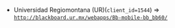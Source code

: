  - Universidad Regiomontana (UR)(`client_id=1544`) => [`http://blackboard.ur.mx/webapps/Bb-mobile-bb_bb60/`](http://blackboard.ur.mx/webapps/Bb-mobile-bb_bb60/)
